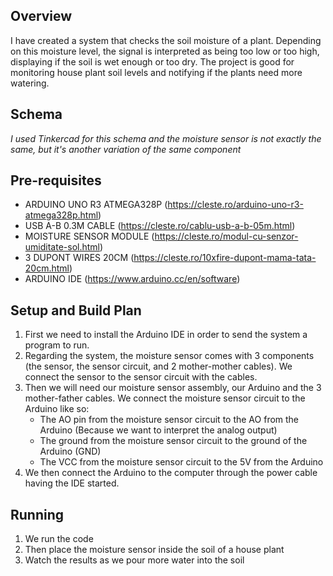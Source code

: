 
## Overview

I have created a system that checks the soil moisture of a plant. Depending on this moisture level, the signal is interpreted as being too low or too high, displaying if the soil is wet enough or too dry. The project is good for monitoring house plant soil levels and notifying if the plants need more watering.

## Schema

*I used Tinkercad for this schema and the moisture sensor is not exactly the same, but it's another variation of the same component*

## Pre-requisites

- ARDUINO UNO R3 ATMEGA328P (https://cleste.ro/arduino-uno-r3-atmega328p.html)
- USB A-B 0.3M CABLE (https://cleste.ro/cablu-usb-a-b-05m.html)
- MOISTURE SENSOR MODULE (https://cleste.ro/modul-cu-senzor-umiditate-sol.html)
- 3 DUPONT WIRES 20CM (https://cleste.ro/10xfire-dupont-mama-tata-20cm.html)
- ARDUINO IDE (https://www.arduino.cc/en/software)

## Setup and Build Plan

1. First we need to install the Arduino IDE in order to send the system a program to run.
2. Regarding the system, the moisture sensor comes with 3 components (the sensor, the sensor circuit, and 2 mother-mother cables). We connect the sensor to the sensor circuit with the cables.
3. Then we will need our moisture sensor assembly, our Arduino and the 3 mother-father cables. We connect the moisture sensor circuit to the Arduino like so:
	- The AO pin from the moisture sensor circuit to the AO from the Arduino (Because we want to interpret the analog output)
	- The ground from the moisture sensor circuit to the ground of the Arduino (GND)
	- The VCC from the moisture sensor circuit to the 5V from the Arduino
4. We then connect the Arduino to the computer through the power cable having the IDE started.

## Running

1. We run the code
2. Then place the moisture sensor inside the soil of a house plant
3. Watch the results as we pour more water into the soil
